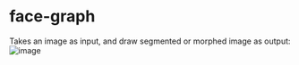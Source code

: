 # face-graph
Takes an image as input, and draw segmented or morphed image as output:
![image](https://user-images.githubusercontent.com/23459568/188687378-0ef5957a-5c1e-4a72-8405-3ef7e7b6af65.png)
